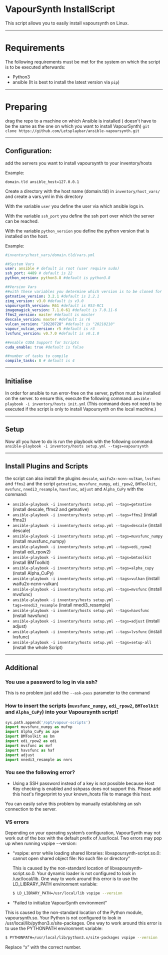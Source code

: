 # VapourSynth InstallScript
This script allows you to easily install vapoursynth on Linux.

___
# Requirements

The following requirements must be met for the system on which the script is to be executed afterwards:
- Python3
- ansible (It is best to install the latest version via `pip`)

---
# Preparing
drag the repo to a machine on which Ansible is installed ( doesn't have to be the same as the one on which you want to install VapourSynth)
`git clone https://github.com/Letsplaybar/ansible-vapoursynth.git`

___
## Configuration:
add the servers you want to install vapoursynth to your inventory/hosts

Example:
```
domain.tld ansible_host=127.0.0.1
```

Create a directory with the host name (domain.tld) in `inventory/host_vars/` and create a vars.yml in this directory

With the variable `user` you define the user via which ansible logs in. 

With the variable `ssh_port` you define the ssh port over which the server can be reached.

With the variable `python_version` you define the python version that is installed on the host.

Example:
````yaml
#inventory/host_vars/domain.tld/vars.yml

##System Vars
user: ansible # default is root (user require sudo)
ssh_port: 4489 # default is 22
python_version: python3.8 #default is python3.8

##Version Vars
##with these variables you determine which version is to be cloned for the install/compile
getnative_version: 3.2.1 #default is 2.2.1
zimg_version: v3.0 #default is v3.0
vapoursynth_version: R61 #default is R53-RC1
imagemagick_version: 7.1.0-61 #default is 7.0.11-6
ffms2_version: master #default is master
descale_version: master #default is r6
vulcan_version: "20220728" #default is "20210210"
vapour_vulcan_version: r5 #default is r3
lvsfunc_version: v0.7.0 #default is v0.1.0

##enable CUDA Support for Scripts
cuda_enable: true #default is false

##number of tasks to compile
compile_tasks: 8 # default is 4
````
___
## Initialise
In order for ansible to run error-free on the server, python must be installed on the server. to ensure this, 
execute the following command: `ansible-playbook -i inventory/hosts init.yml`
(This command does not need to be executed if the script is only to install Vapoursynth on the local machine.)

___
## Setup
Now all you have to do is run the playbook with the following command: `ansible-playbook -i inventory/hosts setup.yml --tags=vapoursynth`

___
## Install Plugins and Scripts
the script can also install the plugins `descale`, `waifu2x-ncnn-vulkan`, `lvsfunc` and `ffms2` and the script `getnative`, `muvsfunc_numpy`, `edi_rpow2`, `BMToolkit`, `mvsfunc`, `nnedi3_resample`, `havsfunc`, `adjust`  and `Alpha_CuPy` with the command: 
- `ansible-playbook -i inventory/hosts setup.yml --tags=getnative` (install descale, ffms2 and getnative)
- `ansible-playbook -i inventory/hosts setup.yml --tags=ffms2` (install ffms2)
- `ansible-playbook -i inventory/hosts setup.yml --tags=descale` (install descale)
- `ansible-playbook -i inventory/hosts setup.yml --tags=muvsfunc_numpy` (install muvsfunc_numpy)
- `ansible-playbook -i inventory/hosts setup.yml --tags=edi_rpow2` (install edi_rpow2)
- `ansible-playbook -i inventory/hosts setup.yml --tags=bmtoolkit` (install BMToolkit)
- `ansible-playbook -i inventory/hosts setup.yml --tags=alpha_cupy` (install Alpha_CuPy)
- `ansible-playbook -i inventory/hosts setup.yml --tags=vulkan` (install waifu2x-ncnn-vulkan)
- `ansible-playbook -i inventory/hosts setup.yml --tags=mvsfunc` (install mvsfunc)
- `ansible-playbook -i inventory/hosts setup.yml --tags=nnedi3_resample` (install nnedi3_resample)
- `ansible-playbook -i inventory/hosts setup.yml --tags=havsfunc` (install havsfunc)
- `ansible-playbook -i inventory/hosts setup.yml --tags=adjust` (install adjust)
- `ansible-playbook -i inventory/hosts setup.yml --tags=lvsfunc` (install lvsfunc)
- `ansible-playbook -i inventory/hosts setup.yml --tags=setup-all` (install the whole Script)

___
## Additional
### You use a password to log in via ssh?
This is no problem just add the `--ask-pass` parameter to the command

### How to insert the scripts (`muvsfunc_numpy`, `edi_rpow2`, `BMToolkit` and `Alpha_CuPy`) into your Vapoursynth script!
```python
sys.path.append('/opt/vapour-scripts')
import muvsfunc_numpy as mufnp
import Alpha_CuPy as ape
import BMToolkit as bm
import edi_rpow2 as edi
import mvsfunc as mvf
import havsfunc as haf
import adjust
import nnedi3_resample as nnrs
```

### You see the following error?
- Using a SSH password instead of a key is not possible because Host Key checking is enabled and sshpass does not support this.  Please add this host's fingerprint to your known_hosts file to manage this host.

You can easily solve this problem by manually establishing an ssh connection to the server.

### VS errors
Depending on your operating system’s configuration, VapourSynth may not work out of the box with the default prefix of /usr/local. Two errors may pop up when running vspipe --version:
- “vspipe: error while loading shared libraries: libvapoursynth-script.so.0: cannot open shared object file: No such file or directory”

  This is caused by the non-standard location of libvapoursynth-script.so.0. Your dynamic loader is not configured to look in /usr/local/lib. One way to work around this error is to use the LD_LIBRARY_PATH environment variable:
  ```sh
  $ LD_LIBRARY_PATH=/usr/local/lib vspipe --version
  ```

-  “Failed to initialize VapourSynth environment”

  This is caused by the non-standard location of the Python module, vapoursynth.so. Your Python is not configured to look in /usr/local/lib/python3.x/site-packages. One way to work around this error is to use the PYTHONPATH environment variable:
  ```sh
  $ PYTHONPATH=/usr/local/lib/python3.x/site-packages vspipe --version
  ```
  Replace “x” with the correct number.

